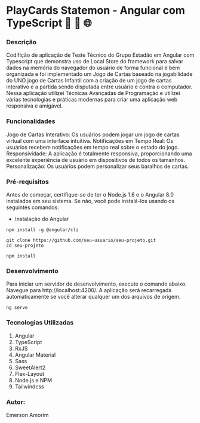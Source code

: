 # PlayCards Statemon - Angular com TypeScript 🚀 🔄 🌐
### Descrição
Codifição de aplicação de Teste Técnico do Grupo Estadão em Angular com Typescript que demonstra uso de Local Store do framework para salvar dados na memória do navegador do usuário de forma funcional e bem organizada e foi implementado um Jogo de Cartas baseado na jogabilidade do UNO jogo de Cartas Infantil com a criação de um jogo de cartas interativo e a partida sendo disputada entre usuário e contra o computador. Nessa aplicação utilizei Técnicas Avançadas de Programação e utilizei várias tecnologias e práticas modernas para criar uma aplicação web responsiva e amigável.

### Funcionalidades
Jogo de Cartas Interativo: Os usuários podem jogar um jogo de cartas virtual com uma interface intuitiva.
Notificações em Tempo Real: Os usuários recebem notificações em tempo real sobre o estado do jogo.
Responsividade: A aplicação é totalmente responsiva, proporcionando uma excelente experiência de usuário em dispositivos de todos os tamanhos.
Personalização: Os usuários podem personalizar seus baralhos de cartas.


### Pré-requisitos
Antes de começar, certifique-se de ter o Node.js 1.6 e o Angular 8.0 instalados em seu sistema. Se não, você pode instalá-los usando os seguintes comandos:


- Instalação do Angular

```
npm install -g @angular/cli
```

```
git clone https://github.com/seu-usuario/seu-projeto.git
cd seu-projeto
```

```
npm install
```

### Desenvolvimento
Para iniciar um servidor de desenvolvimento, execute o comando abaixo. Navegue para http://localhost:4200/. A aplicação será recarregada automaticamente se você alterar qualquer um dos arquivos de origem.

```
ng serve
```


### Tecnologias Utilizadas
1. Angular
2. TypeScript
3. RxJS
4. Angular Material
5. Sass
6. SweetAlert2
7. Flex-Layout
8. Node.js e NPM
9. Tailwindcss



### Autor:
Emerson Amorim


